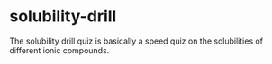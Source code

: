 # solubility-drill
The solubility drill quiz is basically a speed quiz on the solubilities of different ionic compounds.
